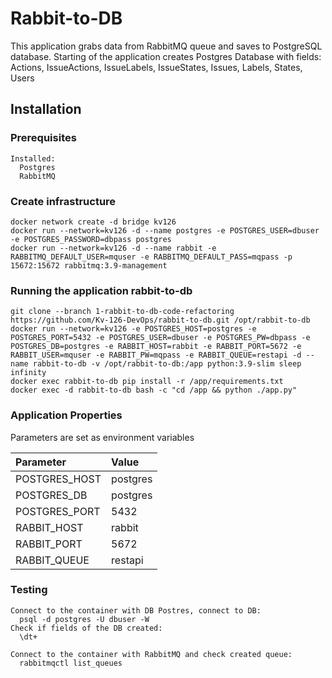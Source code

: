 # Rabbit-to-DB

This application grabs data from RabbitMQ queue and saves to PostgreSQL database.
Starting of the application creates Postgres Database with fields:  Actions, IssueActions, IssueLabels, IssueStates, Issues, Labels, States, Users       

## Installation

### Prerequisites
    Installed:
      Postgres 
      RabbitMQ

### Create infrastructure
    docker network create -d bridge kv126
    docker run --network=kv126 -d --name postgres -e POSTGRES_USER=dbuser -e POSTGRES_PASSWORD=dbpass postgres
    docker run --network=kv126 -d --name rabbit -e RABBITMQ_DEFAULT_USER=mquser -e RABBITMQ_DEFAULT_PASS=mqpass -p 15672:15672 rabbitmq:3.9-management

### Running the application rabbit-to-db
    git clone --branch 1-rabbit-to-db-code-refactoring https://github.com/Kv-126-DevOps/rabbit-to-db.git /opt/rabbit-to-db
    docker run --network=kv126 -e POSTGRES_HOST=postgres -e POSTGRES_PORT=5432 -e POSTGRES_USER=dbuser -e POSTGRES_PW=dbpass -e POSTGRES_DB=postgres -e RABBIT_HOST=rabbit -e RABBIT_PORT=5672 -e RABBIT_USER=mquser -e RABBIT_PW=mqpass -e RABBIT_QUEUE=restapi -d --name rabbit-to-db -v /opt/rabbit-to-db:/app python:3.9-slim sleep infinity
    docker exec rabbit-to-db pip install -r /app/requirements.txt
    docker exec -d rabbit-to-db bash -c "cd /app && python ./app.py"
    
### Application Properties

Parameters are set as environment variables

| Parameter     |   Value     | 
|:--------------|:------------|
| POSTGRES_HOST |   postgres  | 
| POSTGRES_DB   |   postgres  | 
| POSTGRES_PORT |    5432     |
| RABBIT_HOST   |   rabbit    |
| RABBIT_PORT   |    5672     |
| RABBIT_QUEUE  |   restapi   |

### Testing
    Connect to the container with DB Postres, connect to DB:
      psql -d postgres -U dbuser -W
    Check if fields of the DB created:
      \dt+
    
    Connect to the container with RabbitMQ and check created queue:
      rabbitmqctl list_queues



